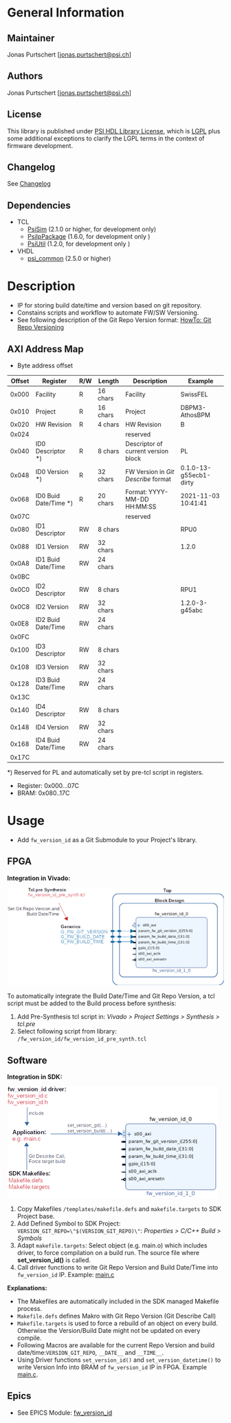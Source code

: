 # General Information

## Maintainer
Jonas Purtschert [jonas.purtschert@psi.ch]

## Authors
Jonas Purtschert [jonas.purtschert@psi.ch]

## License
This library is published under [PSI HDL Library License](License.txt), which is [LGPL](LGPL2_1.txt) plus some additional exceptions to clarify the LGPL terms in the context of firmware development.

## Changelog
See [Changelog](Changelog.md)

## Dependencies

* TCL
  * [PsiSim](https://github.com/paulscherrerinstitute/PsiSim) (2.1.0 or higher, for development only)
  * [PsiIpPackage](https://git.psi.ch/GFA/Libraries/Firmware/TCL/PsiIpPackage) (1.6.0, for development only )
  * [PsiUtil](https://git.psi.ch/GFA/Libraries/Firmware/TCL/PsiUtil) (1.2.0, for development only )
* VHDL
  * [psi\_common](https://github.com/paulscherrerinstitute/psi_common) (2.5.0 or higher)

# Description
* IP for storing build date/time and version based on git repository.
* Constains scripts and workflow to automate FW/SW Versioning.
* See following description of the Git Repo Version format: [HowTo: Git Repo Versioning](https://git.psi.ch/GFA/Documentation/HowToWorkWithGit/blob/master/HowTo.md#git-repository-versioning)

## AXI Address Map

* Byte address offset

| Offset | Register              | R/W | Length   | Description                         | Example                |
| ------ | --------              | --- | ---      | -----------                         | -------                |
| 0x000  | Facility              | R   | 16 chars | Facility                            | SwissFEL               |
| 0x010  | Project               | R   | 16 chars | Project                             | DBPM3-AthosBPM         |
| 0x020  | HW Revision           | R   | 4 chars  | HW Revision                         | B                      |
| 0x024  |                       |     |          | reserved                            |                        |
| 0x040  | ID0 Descriptor *)     | R   | 8 chars  | Descriptor of current version block | PL                     |
| 0x048  | ID0 Version *)        | R   | 32 chars | FW Version in *Git Describe* format | 0.1.0-13-g55ecb1-dirty |
| 0x068  | ID0 Buid Date/Time *) | R   | 20 chars | Format: YYYY-MM-DD HH:MM:SS         | 2021-11-03 10:41:41    |
| 0x07C  |                       |     |          | reserved                            |                        |
| 0x080  | ID1 Descriptor        | RW  | 8 chars  |                                     | RPU0                   |
| 0x088  | ID1 Version           | RW  | 32 chars |                                     | 1.2.0                  |
| 0x0A8  | ID1 Buid Date/Time    | RW  | 24 chars |                                     |                        |
| 0x0BC  |                       |     |          |                                     |                        |
| 0x0C0  | ID2 Descriptor        | RW  | 8 chars  |                                     | RPU1                   |
| 0x0C8  | ID2 Version           | RW  | 32 chars |                                     | 1.2.0-3-g45abc         |
| 0x0E8  | ID2 Buid Date/Time    | RW  | 24 chars |                                     |                        |
| 0x0FC  |                       |     |          |                                     |                        |
| 0x100  | ID3 Descriptor        | RW  | 8 chars  |                                     |                        |
| 0x108  | ID3 Version           | RW  | 32 chars |                                     |                        |
| 0x128  | ID3 Buid Date/Time    | RW  | 24 chars |                                     |                        |
| 0x13C  |                       |     |          |                                     |                        |
| 0x140  | ID4 Descriptor        | RW  | 8 chars  |                                     |                        |
| 0x148  | ID4 Version           | RW  | 32 chars |                                     |                        |
| 0x168  | ID4 Buid Date/Time    | RW  | 24 chars |                                     |                        |
| 0x17C  |                       |     |          |                                     |                        |

   *) Reserved for PL and automatically set by pre-tcl script in registers.

* Register: 0x000...07C
* BRAM: 0x080..17C


# Usage

* Add `fw_version_id` as a Git Submodule to your Project's library.

## FPGA

**Integration in Vivado:**  

![VivadoIP Generics](doc/vivadoip_generics.png)

To automatically integrate the Build Date/Time and Git Repo Version, a tcl script must be added to the Build process before synthesis:

1. Add Pre-Synthesis tcl script in: *Vivado > Project Settings > Synthesis > tcl.pre*
2. Select following script from library: `/fw_version_id/fw_version_id_pre_synth.tcl`

## Software

**Integration in SDK:**  

![VivadoIP Generics](doc/sdk_software.png)

1. Copy Makefiles `/templates/makefile.defs` and `makefile.targets` to SDK Project base.
2. Add Defined Symbol to SDK Project: `VERSION_GIT_REPO=\"$(VERSION_GIT_REPO)\"`:  *Properties > C/C++ Build > Symbols*
3. Adapt `makefile.targets`: Select object (e.g. main.o) which includes driver, to force compilation on a build run. The source file where **set_version_id()** is called.
4. Call driver functions to write Git Repo Version and Build Date/Time into `fw_version_id` IP. 
   Example: [main.c](templates/main.c)

**Explanations:**  
* The Makefiles are automatically included in the SDK managed Makefile process. 
* `Makefile.defs` defines Makro with Git Repo Version (Git Describe Call)
* `Makefile.targets` is used to force a rebuild of an object on every build. Otherwise the Version/Build Date might not be updated on every compile.
* Following Macros are available for the current Repo Version and build date/time:`VERSION_GIT_REPO`, `__DATE__` and `__TIME__`.
* Using Driver functions `set_version_id()` and `set_version_datetime()` to write Version Info into BRAM of `fw_version_id` IP in FPGA. Example [main.c](templates/main.c).

## Epics

* See EPICS Module:  [fw_version_id](https://git.psi.ch/epics_ioc_modules/fw_version_id)

